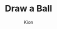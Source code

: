 ---
index : 6
author : Kion
title : Draw a Ball
slug : gtk-brickout
source : https://github.com/kion-dgl/DashGL-GTK-Brickout-Tutorial/tree/master/06_Draw_a_Ball
length : 18
---